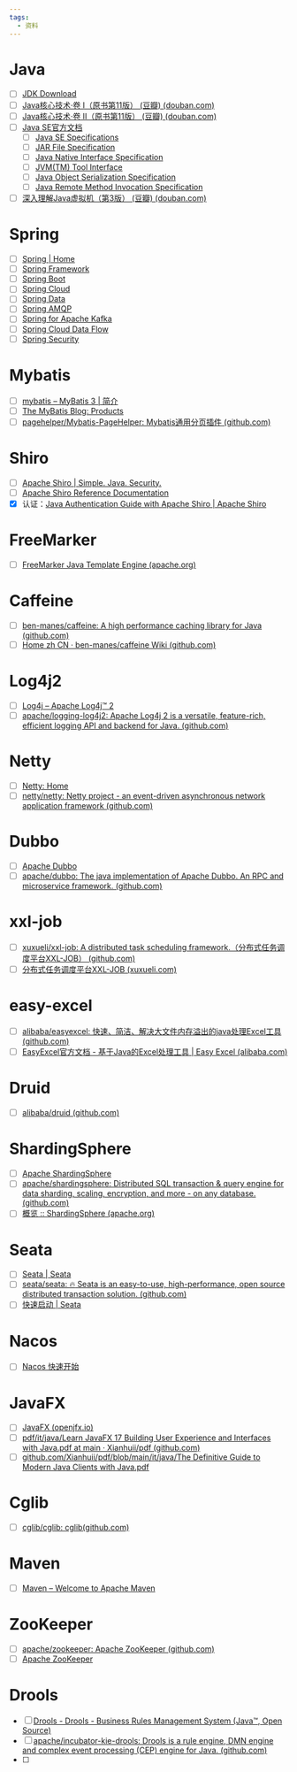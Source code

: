 ```yaml
---
tags:
  - 资料
---
```

# Java
- [ ] [JDK Download](https://www.oracle.com/cn/java/technologies/downloads/)
- [ ] [Java核心技术·卷 I（原书第11版） (豆瓣) (douban.com)](https://book.douban.com/subject/34898994/)
- [ ] [Java核心技术·卷 II（原书第11版） (豆瓣) (douban.com)](https://book.douban.com/subject/34935138/)
- [ ] [Java SE官方文档](https://docs.oracle.com/en/java/javase/index.html)
	- [ ] [Java SE Specifications](https://docs.oracle.com/javase/specs/index.html)
	- [ ] [JAR File Specification](https://docs.oracle.com/en/java/javase/17/docs/specs/jar/jar.html)
	- [ ] [Java Native Interface Specification](https://docs.oracle.com/en/java/javase/17/docs/specs/jni/index.html)
	- [ ] [JVM(TM) Tool Interface](https://docs.oracle.com/en/java/javase/17/docs/specs/jvmti.html)
	- [ ] [Java Object Serialization Specification](https://docs.oracle.com/en/java/javase/17/docs/specs/serialization/index.html)
	- [ ] [Java Remote Method Invocation Specification](https://docs.oracle.com/en/java/javase/17/docs/specs/rmi/index.html)
- [ ] [深入理解Java虚拟机（第3版） (豆瓣) (douban.com)](https://book.douban.com/subject/34907497/)
# Spring
- [ ] [Spring | Home](https://spring.io/)
- [ ] [Spring Framework](https://spring.io/projects/spring-framework#learn)
- [ ] [Spring Boot](https://spring.io/projects/spring-boot#learn)
- [ ] [Spring Cloud](https://spring.io/projects/spring-cloud#learn)
- [ ] [Spring Data](https://spring.io/projects/spring-data#learn)
- [ ] [Spring AMQP](https://spring.io/projects/spring-amqp#learn)
- [ ] [Spring for Apache Kafka](https://spring.io/projects/spring-kafka#learn)
- [ ] [Spring Cloud Data Flow](https://spring.io/projects/spring-cloud-dataflow#learn)
- [ ] [Spring Security](https://spring.io/projects/spring-security#learn)
# Mybatis
- [ ] [mybatis – MyBatis 3 | 简介](https://mybatis.org/mybatis-3/zh/index.html)
- [ ] [The MyBatis Blog: Products](https://blog.mybatis.org/p/products.html)
- [ ] [pagehelper/Mybatis-PageHelper: Mybatis通用分页插件 (github.com)](https://github.com/pagehelper/Mybatis-PageHelper)
# Shiro
- [ ] [Apache Shiro | Simple. Java. Security.](https://shiro.apache.org/)
- [ ] [Apache Shiro Reference Documentation](https://shiro.apache.org/reference.html)
- [x] 认证：[Java Authentication Guide with Apache Shiro | Apache Shiro](https://shiro.apache.org/java-authentication-guide.html)
# FreeMarker
- [ ] [FreeMarker Java Template Engine (apache.org)](https://freemarker.apache.org/)
# Caffeine
- [ ] [ben-manes/caffeine: A high performance caching library for Java (github.com)](https://github.com/ben-manes/caffeine)
- [ ] [Home zh CN · ben-manes/caffeine Wiki (github.com)](https://github.com/ben-manes/caffeine/wiki/Home-zh-CN)
# Log4j2
- [ ] [Log4j – Apache Log4j™ 2](https://logging.apache.org/log4j/2.x/)
- [ ] [apache/logging-log4j2: Apache Log4j 2 is a versatile, feature-rich, efficient logging API and backend for Java. (github.com)](https://github.com/apache/logging-log4j2)
# Netty
- [ ] [Netty: Home](https://netty.io/)
- [ ] [netty/netty: Netty project - an event-driven asynchronous network application framework (github.com)](https://github.com/netty/netty)
# Dubbo
- [ ] [Apache Dubbo](https://cn.dubbo.apache.org/zh-cn/)
- [ ] [apache/dubbo: The java implementation of Apache Dubbo. An RPC and microservice framework. (github.com)](https://github.com/apache/dubbo)
# xxl-job
- [ ] [xuxueli/xxl-job: A distributed task scheduling framework.（分布式任务调度平台XXL-JOB） (github.com)](https://github.com/xuxueli/xxl-job)
- [ ] [分布式任务调度平台XXL-JOB (xuxueli.com)](https://www.xuxueli.com/xxl-job/)
# easy-excel
- [ ] [alibaba/easyexcel: 快速、简洁、解决大文件内存溢出的java处理Excel工具 (github.com)](https://github.com/alibaba/easyexcel)
- [ ] [EasyExcel官方文档 - 基于Java的Excel处理工具 | Easy Excel (alibaba.com)](https://easyexcel.opensource.alibaba.com/)
# Druid
- [ ] [alibaba/druid (github.com)](https://github.com/alibaba/druid)
# ShardingSphere
- [ ] [Apache ShardingSphere](https://shardingsphere.apache.org/index_zh.html)
- [ ] [apache/shardingsphere: Distributed SQL transaction & query engine for data sharding, scaling, encryption, and more - on any database. (github.com)](https://github.com/apache/shardingsphere)
- [ ] [概览 :: ShardingSphere (apache.org)](https://shardingsphere.apache.org/document/current/cn/overview/)
# Seata
- [ ] [Seata | Seata](https://seata.io/zh-cn/)
- [ ] [seata/seata: :fire: Seata is an easy-to-use, high-performance, open source distributed transaction solution. (github.com)](https://github.com/seata/seata)
- [ ] [快速启动 | Seata](https://seata.io/zh-cn/docs/user/quickstart/)
# Nacos
- [ ] [Nacos 快速开始](https://nacos.io/zh-cn/docs/quick-start.html)
# JavaFX
- [ ] [JavaFX (openjfx.io)](https://openjfx.io/)
- [ ] [pdf/it/java/Learn JavaFX 17 Building User Experience and Interfaces with Java.pdf at main · Xianhuii/pdf (github.com)](https://github.com/Xianhuii/pdf/blob/main/it/java/Learn%20JavaFX%2017%20Building%20User%20Experience%20and%20Interfaces%20with%20Java.pdf)
- [ ] [github.com/Xianhuii/pdf/blob/main/it/java/The Definitive Guide to Modern Java Clients with Java.pdf](https://github.com/Xianhuii/pdf/blob/main/it/java/The%20Definitive%20Guide%20to%20Modern%20Java%20Clients%20with%20Java.pdf)
# Cglib
- [ ] [cglib/cglib: cglib(github.com)](https://github.com/cglib/cglib)
# Maven
- [ ] [Maven – Welcome to Apache Maven](https://maven.apache.org/)
# ZooKeeper
- [ ] [apache/zookeeper: Apache ZooKeeper (github.com)](https://github.com/apache/zookeeper)
- [ ] [Apache ZooKeeper](https://zookeeper.apache.org/)
# Drools
- [ ] [Drools - Drools - Business Rules Management System (Java™, Open Source)](https://www.drools.org/)
- [ ] [apache/incubator-kie-drools: Drools is a rule engine, DMN engine and complex event processing (CEP) engine for Java. (github.com)](https://github.com/apache/incubator-kie-drools)
- [ ] 